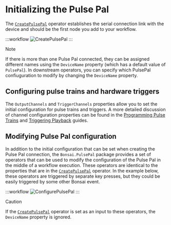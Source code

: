 # Initializing the Pulse Pal
The [`CreatePulsePal`](xref:Bonsai.PulsePal.CreatePulsePal) operator establishes the serial connection link with the device and should be the first node you add to your workflow.

:::workflow
![CreatePulsePal](../workflows/create-pulsepal.bonsai)
:::

> [!NOTE]
> If there is more than one Pulse Pal connected, they can be assigned different names using the `DeviceName` property (which has a default value of `PulsePal`). In downstream operators, you can specify which PulsePal confiuguration to modify by changing the `DeviceName` property.

## Configuring pulse trains and hardware triggers
 
The `OutputChannels` and `TriggerChannels` properties allow you to set the initial configuration for pulse trains and triggers. A more detailed discussion of channel configuration properties can be found in the [Programming Pulse Trains](~/articles/programming-pulse-trains.md) and [Triggering Playback](~/articles/trigger-output.md) guides.

## Modifying Pulse Pal configuration
In addition to the initial configuration that can be set when creating the Pulse Pal connection, the `Bonsai.PulsePal` package provides a set of operators that can be used to modify the configuration of the Pulse Pal in the middle of a workflow execution. These operators are identical to the properties that are in the [`CreatePulsePal`](xref:Bonsai.PulsePal.CreatePulsePal) operator. In the example below, these operators are triggered by separate key presses, but they could be easily triggered by some other Bonsai event. 

:::workflow
![ConfigurePulsePal](../workflows/configure-pulsepal.bonsai)
:::

> [!CAUTION]
> If the [`CreatePulsePal`](xref:Bonsai.PulsePal.CreatePulsePal) operator is set as an input to these operators, the `DeviceName` property is ignored.


